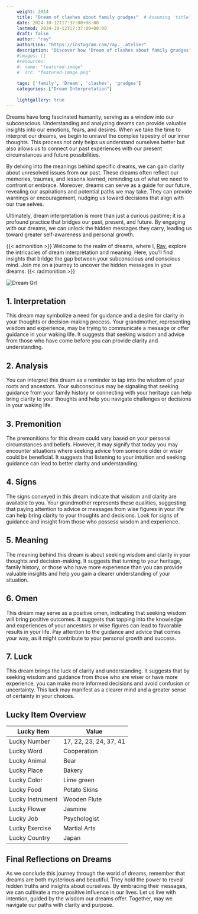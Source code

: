 ```yaml
---
    weight: 2014
    title: "Dream of clashes about family grudges"  # Assuming 'title' column exists
    date: 2024-10-12T17:37:00+08:00
    lastmod: 2024-10-12T17:37:00+08:00
    draft: false
    author: "ray"
    authorLink: "https://instagram.com/ray._.atelier"
    description: "Discover how 'Dream of clashes about family grudges' can interpret your future and uncover its significant meanings in your life."
    #images: []
    #resources:
    #- name: "featured-image"
    #  src: "featured-image.png"
    
    tags: ['family', 'Dream', 'clashes', 'grudges']
    categories: ["Dream Interpretation"]
    
    lightgallery: true
---
```

    
Dreams have long fascinated humanity, serving as a window into our subconscious. Understanding and analyzing dreams can provide valuable insights into our emotions, fears, and desires. When we take the time to interpret our dreams, we begin to unravel the complex tapestry of our inner thoughts. This process not only helps us understand ourselves better but also allows us to connect our past experiences with our present circumstances and future possibilities.

By delving into the meanings behind specific dreams, we can gain clarity about unresolved issues from our past. These dreams often reflect our memories, traumas, and lessons learned, reminding us of what we need to confront or embrace. Moreover, dreams can serve as a guide for our future, revealing our aspirations and potential paths we may take. They can provide warnings or encouragement, nudging us toward decisions that align with our true selves.

Ultimately, dream interpretation is more than just a curious pastime; it is a profound practice that bridges our past, present, and future. By engaging with our dreams, we can unlock the hidden messages they carry, leading us toward greater self-awareness and personal growth.

{{< admonition >}}
Welcome to the realm of dreams, where I, [Ray](https://instagram.com/ray._.atelier), explore the intricacies of dream interpretation and meaning. Here, you’ll find insights that bridge the gap between your subconscious and conscious mind. Join me on a journey to uncover the hidden messages in your dreams.
{{< /admonition >}}

![Dream Grl](https://cdn.pixabay.com/photo/2017/11/02/03/35/gothic-2910057_1280.jpg "Dream Grl")

## 1. Interpretation
 This dream may symbolize a need for guidance and a desire for clarity in your thoughts or decision-making process. Your grandmother, representing wisdom and experience, may be trying to communicate a message or offer guidance in your waking life. It suggests that seeking wisdom and advice from those who have come before you can provide clarity and understanding.

## 2. Analysis
 You can interpret this dream as a reminder to tap into the wisdom of your roots and ancestors. Your subconscious may be signaling that seeking guidance from your family history or connecting with your heritage can help bring clarity to your thoughts and help you navigate challenges or decisions in your waking life.

## 3. Premonition
 The premonitions for this dream could vary based on your personal circumstances and beliefs. However, it may signify that today you may encounter situations where seeking advice from someone older or wiser could be beneficial. It suggests that listening to your intuition and seeking guidance can lead to better clarity and understanding.

## 4. Signs
 The signs conveyed in this dream indicate that wisdom and clarity are available to you. Your grandmother represents these qualities, suggesting that paying attention to advice or messages from wise figures in your life can help bring clarity to your thoughts and decisions. Look for signs of guidance and insight from those who possess wisdom and experience.

## 5. Meaning
 The meaning behind this dream is about seeking wisdom and clarity in your thoughts and decision-making. It suggests that turning to your heritage, family history, or those who have more experience than you can provide valuable insights and help you gain a clearer understanding of your situation.

## 6. Omen
 This dream may serve as a positive omen, indicating that seeking wisdom will bring positive outcomes. It suggests that tapping into the knowledge and experiences of your ancestors or wise figures can lead to favorable results in your life. Pay attention to the guidance and advice that comes your way, as it might contribute to your personal growth and success.

## 7. Luck
 This dream brings the luck of clarity and understanding. It suggests that by seeking wisdom and guidance from those who are wiser or have more experience, you can make more informed decisions and avoid confusion or uncertainty. This luck may manifest as a clearer mind and a greater sense of certainty in your choices.

## Lucky Item Overview
| Lucky Item          | Value              |
|---------------|--------------------|
| Lucky Number        | 17, 22, 23, 24, 37, 41  |
| Lucky Word          | Cooperation |
| Lucky Animal        | Bear |
| Lucky Place         | Bakery     |
| Lucky Color         | Lime green     |
| Lucky Food          | Potato Skins      |
| Lucky Instrument    | Wooden Flute |
| Lucky Flower        | Jasmine    |
| Lucky Job           | Psychologist       |
| Lucky Exercise      | Martial Arts  |
| Lucky Country       | Japan    |


##  Final Reflections on Dreams

As we conclude this journey through the world of dreams, remember that dreams are both mysterious and beautiful. They hold the power to reveal hidden truths and insights about ourselves. By embracing their messages, we can cultivate a more positive influence in our lives. Let us live with intention, guided by the wisdom our dreams offer. Together, may we navigate our paths with clarity and purpose.
